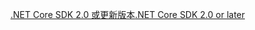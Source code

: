 [<span data-ttu-id="0b7c9-101">.NET Core SDK 2.0 或更新版本</span><span class="sxs-lookup"><span data-stu-id="0b7c9-101">.NET Core SDK 2.0 or later</span></span>](https://www.microsoft.com/net/download)
